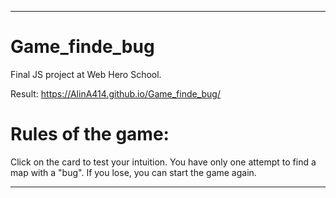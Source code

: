 ___

# Game_finde_bug

Final JS project at Web Hero School.

Result: https://AlinA414.github.io/Game_finde_bug/

# Rules of the game:

Click on the card to test your intuition. You have only one attempt to find a map with a "bug". If you lose, you can start the game again.
___
